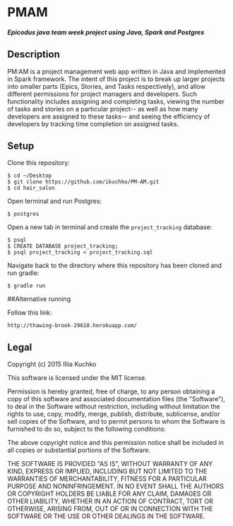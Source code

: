 # PMAM

##### Epicodus java team week project using Java, Spark and Postgres

#####

## Description

PM:AM is a project management web app written in Java and implemented in Spark framework. The intent of this project is to break up larger projects into smaller parts (Epics, Stories, and Tasks respectively), and allow different permissions for project managers and developers. Such functionality includes assigning and completing tasks, viewing the number of tasks and stories on a particular project-- as well as how many developers are assigned to these tasks-- and seeing the efficiency of developers by tracking time completion on assigned tasks.

## Setup

Clone this repository:
```
$ cd ~/Desktop
$ git clone https://github.com/ikuchko/PM-AM.git
$ cd hair_salon
```

Open terminal and run Postgres:
```
$ postgres
```

Open a new tab in terminal and create the `project_tracking` database:
```
$ psql
$ CREATE DATABASE project_tracking;
$ psql project_tracking < project_tracking.sql
```

Navigate back to the directory where this repository has been cloned and run gradle:
```
$ gradle run
```

##Alternative running

Follow this link:
```
http://thawing-brook-29610.herokuapp.com/
```

## Legal

Copyright (c) 2015 Illia Kuchko

This software is licensed under the MIT license.

Permission is hereby granted, free of charge, to any person obtaining a copy
of this software and associated documentation files (the "Software"), to deal
in the Software without restriction, including without limitation the rights
to use, copy, modify, merge, publish, distribute, sublicense, and/or sell
copies of the Software, and to permit persons to whom the Software is
furnished to do so, subject to the following conditions:

The above copyright notice and this permission notice shall be included in
all copies or substantial portions of the Software.

THE SOFTWARE IS PROVIDED "AS IS", WITHOUT WARRANTY OF ANY KIND, EXPRESS OR
IMPLIED, INCLUDING BUT NOT LIMITED TO THE WARRANTIES OF MERCHANTABILITY,
FITNESS FOR A PARTICULAR PURPOSE AND NONINFRINGEMENT. IN NO EVENT SHALL THE
AUTHORS OR COPYRIGHT HOLDERS BE LIABLE FOR ANY CLAIM, DAMAGES OR OTHER
LIABILITY, WHETHER IN AN ACTION OF CONTRACT, TORT OR OTHERWISE, ARISING FROM,
OUT OF OR IN CONNECTION WITH THE SOFTWARE OR THE USE OR OTHER DEALINGS IN
THE SOFTWARE.

